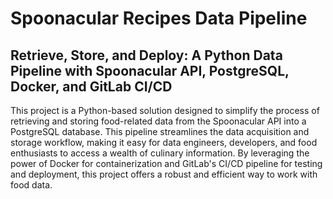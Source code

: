 # Spoonacular Recipes Data Pipeline

## Retrieve, Store, and Deploy: A Python Data Pipeline with Spoonacular API, PostgreSQL, Docker, and GitLab CI/CD

This project is a Python-based solution designed to simplify the process of retrieving and storing food-related data from the Spoonacular API into a PostgreSQL database. This pipeline streamlines the data acquisition and storage workflow, making it easy for data engineers, developers, and food enthusiasts to access a wealth of culinary information. By leveraging the power of Docker for containerization and GitLab's CI/CD pipeline for testing and deployment, this project offers a robust and efficient way to work with food data.
